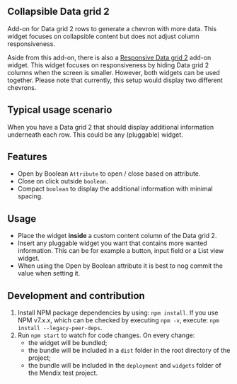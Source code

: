 ## Collapsible Data grid 2
Add-on for Data grid 2 rows to generate a chevron with more data. This widget
focuses on collapsible content but does not adjust column responsiveness.

Aside from this add-on, there is also a [Responsive Data grid 2](https://marketplace.mendix.com/link/component/222130) add-on widget. This widget focuses on responsiveness by hiding Data grid 2 columns when the screen is smaller. However, both widgets can be used together. Please note that currently, this setup would display two different chevrons.

## Typical usage scenario

When you have a Data grid 2 that should display additional information underneath each row. This could be any (pluggable) widget.

## Features

-   Open by Boolean `Attribute` to open / close based on attribute.
-   Close on click outside `boolean`.
-   Compact `boolean` to display the additional information with minimal spacing.

## Usage

- Place the widget **inside** a custom content column of the Data grid 2. 
- Insert any pluggable widget you want that contains more wanted information. This can be for example a button, input field or a List view widget.
- When using the Open by Boolean attribute it is best to nog commit the value when setting it.


## Development and contribution

1. Install NPM package dependencies by using: `npm install`. If you use NPM v7.x.x, which can be checked by executing `npm -v`, execute: `npm install --legacy-peer-deps`.
1. Run `npm start` to watch for code changes. On every change:
    - the widget will be bundled;
    - the bundle will be included in a `dist` folder in the root directory of the project;
    - the bundle will be included in the `deployment` and `widgets` folder of the Mendix test project.